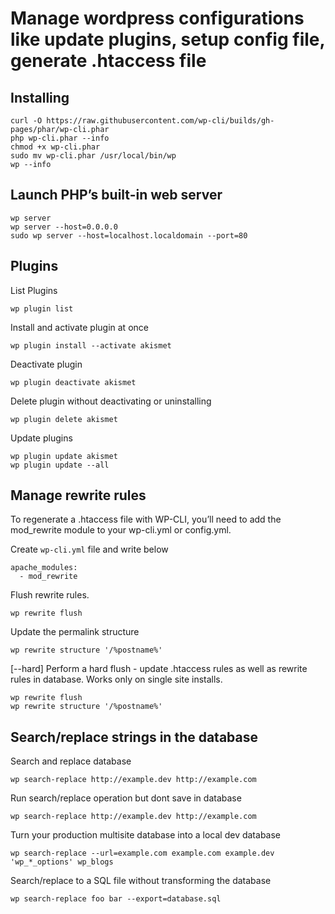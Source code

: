 # Manage wordpress configurations like update plugins, setup config file, generate .htaccess file

## Installing
```
curl -O https://raw.githubusercontent.com/wp-cli/builds/gh-pages/phar/wp-cli.phar
php wp-cli.phar --info
chmod +x wp-cli.phar
sudo mv wp-cli.phar /usr/local/bin/wp
wp --info
```

## Launch PHP’s built-in web server
```
wp server
wp server --host=0.0.0.0
sudo wp server --host=localhost.localdomain --port=80
```

## Plugins

List Plugins

`wp plugin list`

Install and activate plugin at once

`wp plugin install --activate akismet`

Deactivate plugin

`wp plugin deactivate akismet`

Delete plugin without deactivating or uninstalling

`wp plugin delete akismet`

Update plugins

```
wp plugin update akismet
wp plugin update --all
```

## Manage rewrite rules

To regenerate a .htaccess file with WP-CLI, you’ll need to add the mod_rewrite module to your wp-cli.yml or config.yml. 

Create `wp-cli.yml` file and write below

```
apache_modules:
  - mod_rewrite
```

Flush rewrite rules.

`wp rewrite flush`

Update the permalink structure

`wp rewrite structure '/%postname%'`

[--hard]
Perform a hard flush - update .htaccess rules as well as rewrite rules in database. Works only on single site installs.

```
wp rewrite flush
wp rewrite structure '/%postname%'
```

## Search/replace strings in the database

Search and replace database

`wp search-replace http://example.dev http://example.com`

Run search/replace operation but dont save in database

`wp search-replace http://example.dev http://example.com`

Turn your production multisite database into a local dev database

`wp search-replace --url=example.com example.com example.dev 'wp_*_options' wp_blogs`

Search/replace to a SQL file without transforming the database

`wp search-replace foo bar --export=database.sql`
